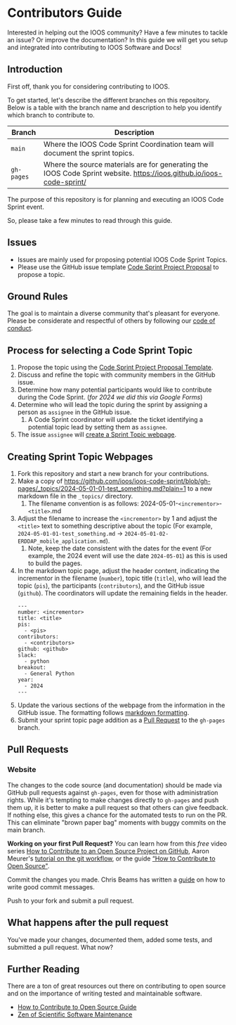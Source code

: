 # Contributors Guide

Interested in helping out the IOOS community?
Have a few minutes to tackle an issue? Or improve the documentation?
In this guide we will get you setup and integrated into contributing to IOOS Software and Docs!

## Introduction

First off, thank you for considering contributing to IOOS.

To get started, let's describe the different branches on this repository. 
Below is a table with the branch name and description to help you identify which branch to contribute to.

Branch | Description
-------|------------
`main` | Where the IOOS Code Sprint Coordination team will document the sprint topics.
`gh-pages` | Where the source materials are for generating the IOOS Code Sprint website. https://ioos.github.io/ioos-code-sprint/

The purpose of this repository is for planning and executing an IOOS Code Sprint event. 

So, please take a few minutes to read through this guide.

## Issues

* Issues are mainly used for proposing potential IOOS Code Sprint Topics.
* Please use the GitHub issue template [Code Sprint Project Proposal](https://github.com/ioos/ioos-code-sprint/issues/new?assignees=mathewbiddle%2Cmwengren&labels=code+sprint+topic&projects=&template=code-sprint-project-proposal.yml&title=%5BProject+Proposal%5D%3A+) to propose a topic.

## Ground Rules

The goal is to maintain a diverse community that's pleasant for everyone. Please
be considerate and respectful of others by following our
[code of conduct](https://github.com/ioos/.github/blob/main/CODE_OF_CONDUCT.md).

## Process for selecting a Code Sprint Topic

1. Propose the topic using the [Code Sprint Project Proposal Template](https://github.com/ioos/ioos-code-sprint/issues/new?assignees=mathewbiddle%2Cmwengren&labels=code+sprint+topic&projects=&template=code-sprint-project-proposal.yml&title=%5BProject+Proposal%5D%3A+).
1. Discuss and refine the topic with community members in the GitHub issue.
1. Determine how many potential participants would like to contribute during the Code Sprint. (_for 2024 we did this via Google Forms_)
1. Determine who will lead the topic during the sprint by assigning a person as `assignee` in the GitHub issue.
   1. A Code Sprint coordinator will update the ticket identifying a potential topic lead by setting them as `assignee`.
1. The issue `assignee` will [create a Sprint Topic webpage](#creating-sprint-topic-webpages).

## Creating Sprint Topic Webpages

1. Fork this repository and start a new branch for your contributions.
1. Make a copy of https://github.com/ioos/ioos-code-sprint/blob/gh-pages/_topics/2024-05-01-01-test_something.md?plain=1 to a new markdown file in the `_topics/` directory.
   1. The filename convention is as follows: 
       2024-05-01-`<incrementor>`-`<title>`.md
1. Adjust the filename to increase the `<incrementor>` by 1 and adjust the `<title>` text to something descriptive about the topic (For example, `2024-05-01-01-test_something.md` -> `2024-05-01-02-ERDDAP_mobile_application.md`).
   1. Note, keep the date consistent with the dates for the event (For example, the 2024 event will use the date `2024-05-01`) as this is used to build the pages.
1. In the markdown topic page, adjust the header content, indicating the incrementor in the filename (`number`), topic title (`title`), who will lead the topic (`pis`), the participants (`contributors`), and the GitHub issue (`github`). 
The coordinators will update the remaining fields in the header.
    ```
    ---
    number: <incrementor>
    title: <title>
    pis:
      - <pis>
    contributors:
      - <contributors>
    github: <github>
    slack:
      - python
    breakout:
      - General Python
    year: 
      - 2024
    ---
    ``` 
1. Update the various sections of the webpage from the information in the GitHub issue. The formatting follows [markdown formatting](https://www.markdownguide.org/cheat-sheet/).
1. Submit your sprint topic page addition as a [Pull Request](#pull-requests) to the `gh-pages` branch.

## Pull Requests

### Website
The changes to the code source (and documentation)
should be made via GitHub pull requests against ``gh-pages``,
even for those with administration rights.
While it's tempting to make changes directly to ``gh-pages`` and push them up,
it is better to make a pull request so that others can give feedback.
If nothing else,
this gives a chance for the automated tests to run on the PR.
This can eliminate "brown paper bag" moments with buggy commits on the main branch.


**Working on your first Pull Request?** You can learn how from this *free* video series
[How to Contribute to an Open Source Project on GitHub](https://egghead.io/courses/how-to-contribute-to-an-open-source-project-on-github),
Aaron Meurer's [tutorial on the git workflow](https://www.asmeurer.com/git-workflow/), or the
guide [“How to Contribute to Open Source"](https://opensource.guide/how-to-contribute/).

Commit the changes you made. Chris Beams has written a [guide](https://cbea.ms/git-commit/)
on how to write good commit messages.

Push to your fork and submit a pull request.

## What happens after the pull request

You've made your changes, documented them, added some tests, and submitted a pull request.
What now?

## Further Reading

There are a ton of great resources out there on contributing to open source and on the
importance of writing tested and maintainable software.

* [How to Contribute to Open Source Guide](https://opensource.guide/how-to-contribute/)
* [Zen of Scientific Software Maintenance](https://jrleeman.github.io/ScientificSoftwareMaintenance/)

